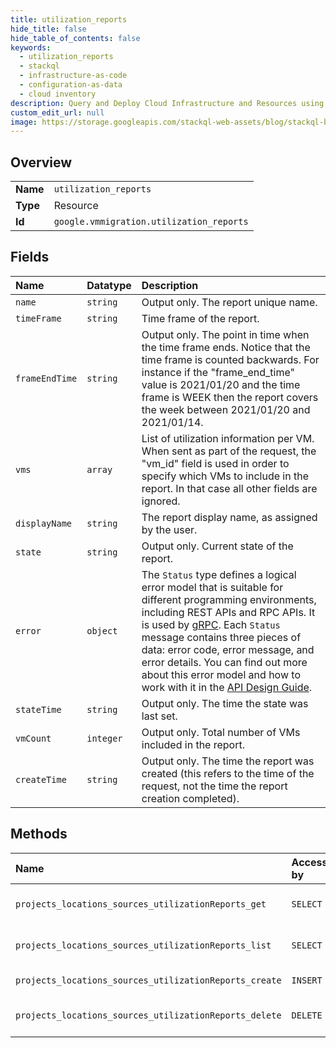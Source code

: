 ```yaml
---
title: utilization_reports
hide_title: false
hide_table_of_contents: false
keywords:
  - utilization_reports
  - stackql
  - infrastructure-as-code
  - configuration-as-data
  - cloud inventory
description: Query and Deploy Cloud Infrastructure and Resources using SQL
custom_edit_url: null
image: https://storage.googleapis.com/stackql-web-assets/blog/stackql-blog-post-featured-image.png
---
```

  
    

## Overview
<table><tbody>
<tr><td><b>Name</b></td><td><code>utilization_reports</code></td></tr>
<tr><td><b>Type</b></td><td>Resource</td></tr>
<tr><td><b>Id</b></td><td><code>google.vmmigration.utilization_reports</code></td></tr>
</tbody></table>

## Fields
| Name | Datatype | Description |
|:-----|:---------|:------------|
| `name` | `string` | Output only. The report unique name. |
| `timeFrame` | `string` | Time frame of the report. |
| `frameEndTime` | `string` | Output only. The point in time when the time frame ends. Notice that the time frame is counted backwards. For instance if the "frame_end_time" value is 2021/01/20 and the time frame is WEEK then the report covers the week between 2021/01/20 and 2021/01/14. |
| `vms` | `array` | List of utilization information per VM. When sent as part of the request, the "vm_id" field is used in order to specify which VMs to include in the report. In that case all other fields are ignored. |
| `displayName` | `string` | The report display name, as assigned by the user. |
| `state` | `string` | Output only. Current state of the report. |
| `error` | `object` | The `Status` type defines a logical error model that is suitable for different programming environments, including REST APIs and RPC APIs. It is used by [gRPC](https://github.com/grpc). Each `Status` message contains three pieces of data: error code, error message, and error details. You can find out more about this error model and how to work with it in the [API Design Guide](https://cloud.google.com/apis/design/errors). |
| `stateTime` | `string` | Output only. The time the state was last set. |
| `vmCount` | `integer` | Output only. Total number of VMs included in the report. |
| `createTime` | `string` | Output only. The time the report was created (this refers to the time of the request, not the time the report creation completed). |
## Methods
| Name | Accessible by | Required Params | Description |
|:-----|:--------------|:----------------|:------------|
| `projects_locations_sources_utilizationReports_get` | `SELECT` | `name` | Gets a single Utilization Report. |
| `projects_locations_sources_utilizationReports_list` | `SELECT` | `parent` | Lists Utilization Reports of the given Source. |
| `projects_locations_sources_utilizationReports_create` | `INSERT` | `parent` | Creates a new UtilizationReport. |
| `projects_locations_sources_utilizationReports_delete` | `DELETE` | `name` | Deletes a single Utilization Report. |
